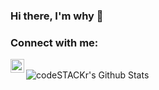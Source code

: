 ### Hi there, I'm why 👋

### Connect with me:

[<img align="left" alt="weixin_43746433 | CSDN" width="22px" src="https://csdnimg.cn/cdn/content-toolbar/csdn-logo.png?v=20200416.1" />][csdn]


<br />

<img align="left" alt="codeSTACKr's Github Stats" src="https://github-readme-stats.codestackr.vercel.app/api?username=why19970628&show_icons=true&hide_border=true" />

[csdn]: https://blog.csdn.net/weixin_43746433